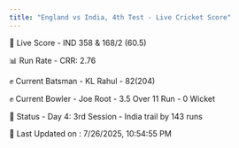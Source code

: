 ```yaml
---
title: "England vs India, 4th Test - Live Cricket Score"
---
```


🔴 Live Score - IND 358 & 168/2 (60.5)  

📊 Run Rate - CRR: 2.76  

✊ Current Batsman - KL Rahul - 82(204)  

✊ Current Bowler - Joe Root - 3.5 Over 11 Run - 0 Wicket  

📑 Status - Day 4: 3rd Session - India trail by 143 runs

📝 Last Updated on : 7/26/2025, 10:54:55 PM  

